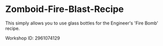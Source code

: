 # Zomboid-Fire-Blast-Recipe
This simply allows you to use glass bottles for the Engineer's 'Fire Bomb' recipe.

Workshop ID: 2961074129

